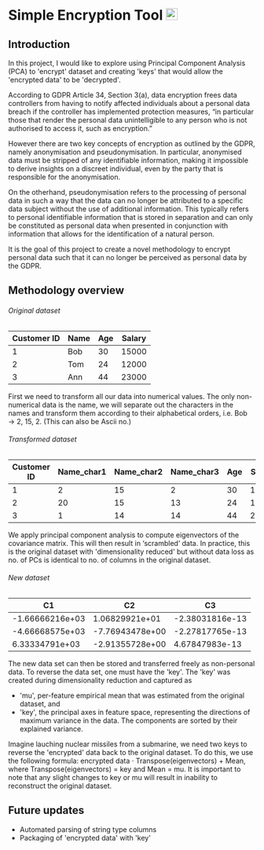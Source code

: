 # Simple Encryption Tool <img src="https://media.istockphoto.com/vectors/hand-drawn-antique-key-sketch-style-of-vintage-key-on-white-old-vector-id895217258" height="24">
## Introduction

In this project, I would like to explore using Principal Component Analysis (PCA) to 'encrypt' dataset and creating 'keys' that would allow the 'encrypted data' to be 'decrypted'.

According to GDPR Article 34, Section 3(a), data encryption frees data controllers from having to notify affected individuals about a personal data breach if the controller has implemented protection measures, “in particular those that render the personal data unintelligible to any person who is not authorised to access it, such as encryption.”

However there are two key concepts of encryption as outlined by the GDPR, namely anonymisation and pseudonymisation. In particular, anonymised data must be stripped of any identifiable information, making it impossible to derive insights on a discreet individual, even by the party that is responsible for the anonymisation.

On the otherhand, pseudonymisation refers to the processing of personal data in such a way that the data can no longer be attributed to a specific data subject without the use of additional information. This typically refers to personal identifiable information that is stored in separation and can only be constituted as personal data when presented in conjunction with information that allows for the identification of a natural person.

It is the goal of this project to create a novel methodology to encrypt personal data such that it can no longer be perceived as personal data by the GDPR.

## Methodology overview
###### Original dataset
| Customer ID  | Name | Age | Salary |
| ------------ | ---- | --- | ------ |
| 1 | Bob | 30 | 15000 |
| 2 | Tom | 24 | 12000 |
| 3 | Ann | 44 | 23000 |

First we need to transform all our data into numerical values. The only non-numerical data is the name, we will separate out the characters in the names and transform them according to their alphabetical orders, i.e. Bob → 2, 15, 2. (This can also be Ascii no.)
###### Transformed dataset
| Customer ID  | Name_char1 | Name_char2 | Name_char3 | Age | Salary |
| ------------ | ---------- | ---------- | ---------- | --- | ------ |
| 1 | 2 | 15 | 2 | 30 | 15000 |
| 2 | 20 | 15 | 13 | 24 | 12000 |
| 3 | 1 | 14 | 14 | 44 | 23000 |

We apply principal component analysis to compute eigenvectors of the covariance matrix. This will then result in ‘scrambled’ data. In practice, this is the original dataset with 'dimensionality reduced' but without data loss as no. of PCs is identical to no. of columns in the original dataset.
###### New dataset
| C1  | C2 | C3 |
| --- | -- | -- |
| -1.66666216e+03 | 1.06829921e+01 | -2.38031816e-13 |
| -4.66668575e+03 | -7.76943478e+00 | -2.27817765e-13 |
| 6.33334791e+03 | -2.91355728e+00 | 4.67847983e-13 |

The new data set can then be stored and transferred freely as non-personal data. To reverse the data set, one must have the 'key'. The 'key' was created during dimensionality reduction and captured as
- 'mu', per-feature empirical mean that was estimated from the original dataset, and 
- 'key', the principal axes in feature space, representing the directions of maximum variance in the data. The components are sorted by their explained variance.

Imagine lauching nuclear missiles from a submarine, we need two keys to reverse the 'encrypted' data back to the original dataset. To do this, we use the following formula: encrypted data ⋅ Transpose(eigenvectors) + Mean, where Transpose(eigenvectors) = key and Mean = mu. It is important to note that any slight changes to key or mu will result in inability to reconstruct the original dataset. 

## Future updates
- Automated parsing of string type columns
- Packaging of 'encrypted data' with 'key'
